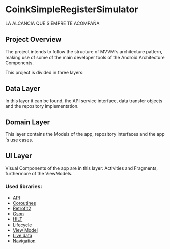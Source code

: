# CoinkSimpleRegisterSimulator
LA ALCANCIA QUE SIEMPRE TE ACOMPAÑA

## Project Overview
The project intends to follow the structure of MVVM´s architecture pattern, making use of some of the main developer tools of the Android Architecture Components.

This project is divided in three layers: 

## Data Layer
In this layer it can be found, the API service interface, data transfer objects and the repository implementation.

## Domain Layer
This layer contains the Models of the app, repository interfaces and the app´s use cases.

## UI Layer
Visual Components of the app are in this layer: Activities and Fragments, furthermore of the ViewModels.

### Used libraries: ###

- [API](https://www.themoviedb.org/documentation/api)
- [Coroutines](https://developer.android.com/topic/libraries/architecture/coroutines?hl=es-419)
- [Retrofit2](https://github.com/square/retrofit)
- [Gson](https://github.com/google/gson)
- [HILT](https://developer.android.com/training/dependency-injection/hilt-android?hl=es-419)
- [Lifecycle](https://developer.android.com/topic/libraries/architecture/lifecycle)
- [View Model](https://developer.android.com/topic/libraries/architecture/viewmodel)
- [Live data](https://developer.android.com/topic/libraries/architecture/livedata.html)
- [Navigation](https://developer.android.com/guide/navigation)


